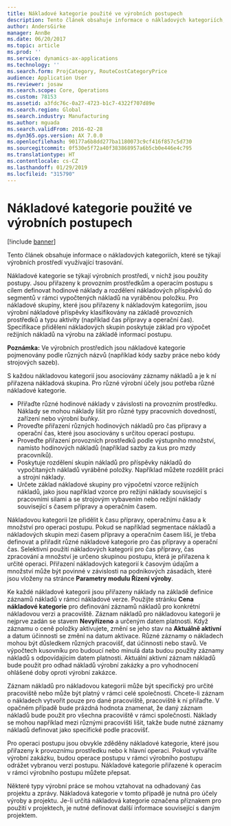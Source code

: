 ```yaml
---
title: Nákladové kategorie použité ve výrobních postupech
description: Tento článek obsahuje informace o nákladových kategoriích, které se týkají výrobních prostředí využívající trasování.
author: AndersGirke
manager: AnnBe
ms.date: 06/20/2017
ms.topic: article
ms.prod: ''
ms.service: dynamics-ax-applications
ms.technology: ''
ms.search.form: ProjCategory, RouteCostCategoryPrice
audience: Application User
ms.reviewer: josaw
ms.search.scope: Core, Operations
ms.custom: 78153
ms.assetid: a3fdc76c-0a27-4723-b1c7-4322f707d89e
ms.search.region: Global
ms.search.industry: Manufacturing
ms.author: mguada
ms.search.validFrom: 2016-02-28
ms.dyn365.ops.version: AX 7.0.0
ms.openlocfilehash: 90177a6b8dd277ba1180073c9cf416f857c5d730
ms.sourcegitcommit: 0f530e5f72a40f383868957a6b5cb0e446e4c795
ms.translationtype: HT
ms.contentlocale: cs-CZ
ms.lasthandoff: 01/29/2019
ms.locfileid: "315790"
---
```

# <a name="cost-categories-used-in-production-routing"></a>Nákladové kategorie použité ve výrobních postupech

[!include [banner](../includes/banner.md)]

Tento článek obsahuje informace o nákladových kategoriích, které se týkají výrobních prostředí využívající trasování.

Nákladové kategorie se týkají výrobních prostředí, v nichž jsou použity postupy. Jsou přiřazeny k provozním prostředkům a operacím postupu s cílem definovat hodinové náklady a rozdělení nákladových příspěvků do segmentů v rámci vypočtených nákladů na vyráběnou položku. Pro nákladové skupiny, které jsou přiřazeny k nákladovým kategoriím, jsou výrobní nákladové příspěvky klasifikovány na základě provozních prostředků a typu aktivity (například čas přípravy a operační čas). Specifikace přidělení nákladových skupin poskytuje základ pro výpočet režijních nákladů na výrobu na základě informací postupu. 

**Poznámka:** Ve výrobních prostředích jsou nákladové kategorie pojmenovány podle různých názvů (například kódy sazby práce nebo kódy strojových sazeb). 

S každou nákladovou kategorií jsou asociovány záznamy nákladů a je k ní přiřazena nákladová skupina. Pro různé výrobní účely jsou potřeba různé nákladové kategorie.

-   Přiřaďte různé hodinové náklady v závislosti na provozním prostředku. Náklady se mohou náklady lišit pro různé typy pracovních dovedností, zařízení nebo výrobní buňky.
-   Proveďte přiřazení různých hodinových nákladů pro čas přípravy a operační čas, které jsou asociovány s určitou operací postupu.
-   Proveďte přiřazení provozních prostředků podle výstupního množství, namísto hodinových nákladů (například sazby za kus pro mzdy pracovníků).
-   Poskytuje rozdělení skupin nákladů pro příspěvky nákladů do vypočítaných nákladů vyráběné položky. Například můžete rozdělit práci a strojní náklady.
-   Určete základ nákladové skupiny pro výpočetní vzorce režijních nákladů, jako jsou například vzorce pro režijní náklady související s pracovními silami a se strojovým vybavením nebo režijní náklady související s časem přípravy a operačním časem.

Nákladovou kategorii lze přidělit k času přípravy, operačnímu času a k množství pro operaci postupu. Pokud se například segmentace nákladů a nákladových skupin mezi časem přípravy a operačním časem liší, je třeba definovat a přiřadit různé nákladové kategorie pro čas přípravy a operační čas. Selektivní použití nákladových kategorií pro čas přípravy, čas zpracování a množství je určeno skupinou postupu, která je přiřazena k určité operaci. Přiřazení nákladových kategorií k časovým údajům a množství může být povinné v závislosti na podnikových zásadách, které jsou vloženy na stránce **Parametry modulu Řízení výroby**. 

Ke každé nákladové kategorii jsou přiřazeny náklady na základě definice záznamů nákladů v rámci nákladové verze. Použijte stránku **Cena nákladové kategorie** pro definování záznamů nákladů pro konkrétní nákladovou verzi a pracoviště. Záznam nákladů pro nákladovou kategorii je nejprve zadán se stavem **Nevyřízeno** a určeným datem platnosti. Když záznamu o ceně položky aktivujete, změní se jeho stav na **Aktuálně aktivní** a datum účinnosti se změní na datum aktivace. Různé záznamy o nákladech mohou být důsledkem různých pracovišť, dat účinnosti nebo stavů. Ve výpočtech kusovníku pro budoucí nebo minulá data budou použity záznamy nákladů s odpovídajícím datem platnosti. Aktuální aktivní záznam nákladů bude použit pro odhad nákladů výrobní zakázky a pro vyhodnocení ohlášené doby oproti výrobní zakázce. 

Záznam nákladů pro nákladovou kategorii může být specifický pro určité pracoviště nebo může být platný v rámci celé společnosti. Chcete-li záznam o nákladech vytvořit pouze pro dané pracoviště, pracoviště k ní přiřaďte. V opačném případě bude prázdná hodnota znamenat, že daný záznam nákladů bude použit pro všechna pracoviště v rámci společnosti. Náklady se mohou například mezi různými pracovišti lišit, takže bude nutné záznamy nákladů definovat jako specifické podle pracovišť. 

Pro operaci postupu jsou obvykle zděděny nákladové kategorie, které jsou přiřazeny k provoznímu prostředku nebo k hlavní operaci. Pokud vytváříte výrobní zakázku, budou operace postupu v rámci výrobního postupu odrážet vybranou verzi postupu. Nákladové kategorie přiřazené k operacím v rámci výrobního postupu můžete přepsat. 

Některé typy výrobní práce se mohou vztahovat na odhadovaný čas projektu a zprávy. Nákladová kategorie v tomto případě je nutná pro účely výroby a projektu. Je-li určitá nákladová kategorie označena příznakem pro použití v projektech, je nutné definovat další informace související s daným projektem.




